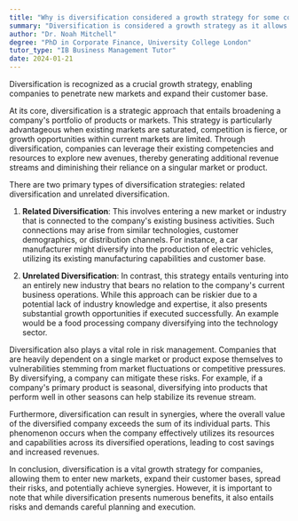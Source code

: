 ```yaml
---
title: "Why is diversification considered a growth strategy for some companies?"
summary: "Diversification is considered a growth strategy as it allows companies to enter new markets and increase their customer base."
author: "Dr. Noah Mitchell"
degree: "PhD in Corporate Finance, University College London"
tutor_type: "IB Business Management Tutor"
date: 2024-01-21
---
```


Diversification is recognized as a crucial growth strategy, enabling companies to penetrate new markets and expand their customer base.

At its core, diversification is a strategic approach that entails broadening a company's portfolio of products or markets. This strategy is particularly advantageous when existing markets are saturated, competition is fierce, or growth opportunities within current markets are limited. Through diversification, companies can leverage their existing competencies and resources to explore new avenues, thereby generating additional revenue streams and diminishing their reliance on a singular market or product.

There are two primary types of diversification strategies: related diversification and unrelated diversification. 

1. **Related Diversification**: This involves entering a new market or industry that is connected to the company's existing business activities. Such connections may arise from similar technologies, customer demographics, or distribution channels. For instance, a car manufacturer might diversify into the production of electric vehicles, utilizing its existing manufacturing capabilities and customer base.

2. **Unrelated Diversification**: In contrast, this strategy entails venturing into an entirely new industry that bears no relation to the company's current business operations. While this approach can be riskier due to a potential lack of industry knowledge and expertise, it also presents substantial growth opportunities if executed successfully. An example would be a food processing company diversifying into the technology sector.

Diversification also plays a vital role in risk management. Companies that are heavily dependent on a single market or product expose themselves to vulnerabilities stemming from market fluctuations or competitive pressures. By diversifying, a company can mitigate these risks. For example, if a company's primary product is seasonal, diversifying into products that perform well in other seasons can help stabilize its revenue stream.

Furthermore, diversification can result in synergies, where the overall value of the diversified company exceeds the sum of its individual parts. This phenomenon occurs when the company effectively utilizes its resources and capabilities across its diversified operations, leading to cost savings and increased revenues.

In conclusion, diversification is a vital growth strategy for companies, allowing them to enter new markets, expand their customer bases, spread their risks, and potentially achieve synergies. However, it is important to note that while diversification presents numerous benefits, it also entails risks and demands careful planning and execution.
    